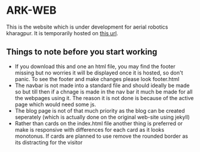 # ARK-WEB
This is the website which is under development for aerial robotics kharagpur.
It is temporarily hosted on [this url](https://agnipurani.com/ARK-WEB).

## Things to note before you start working
* If you download this and one an html file, you may find the footer missing but no worries it will be displayed once it is hosted, so don't panic. To see the footer and make changes please look footer.html
* The navbar is not made into a standard file and should ideally be made so but till then if a chnage is made in the nav bar it much be made for all the webpages using it. The reason it is not done is because of the active page which would need some js.
* The blog page is not of that much priority as the blog can be created seperately (which is actually done on the original web-site using jekyll)
* Rather than cards on the index.html file another thing is preferred or make is responsive with differences for each card as it looks monotonus. If cards are planned to use remove the rounded border as its distracting for the visitor
